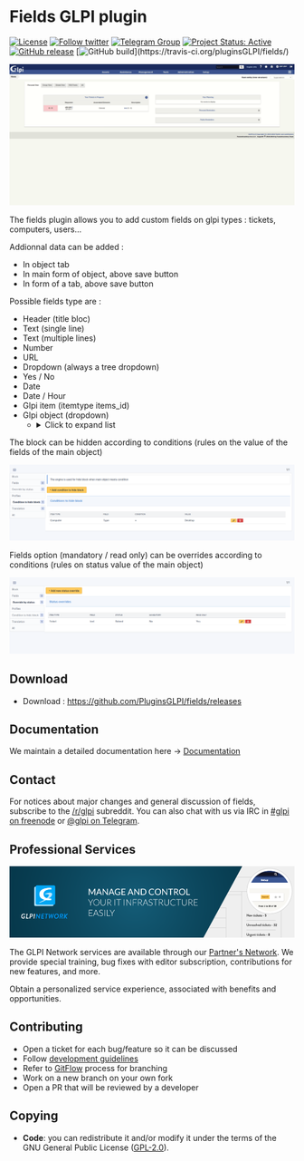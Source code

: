 # Fields GLPI plugin

[![License](https://img.shields.io/github/license/pluginsGLPI/fields.svg?&label=License)](https://github.com/pluginsGLPI/fields/blob/develop/LICENSE)
[![Follow twitter](https://img.shields.io/twitter/follow/Teclib.svg?style=social&label=Twitter&style=flat-square)](https://twitter.com/teclib)
[![Telegram Group](https://img.shields.io/badge/Telegram-Group-blue.svg)](https://t.me/glpien)
[![Project Status: Active](http://www.repostatus.org/badges/latest/active.svg)](http://www.repostatus.org/#active)
[![GitHub release](https://img.shields.io/github/release/pluginsGLPI/fields.svg)](https://github.com/pluginsGLPI/fields/releases)
[![GitHub build](https://travis-ci.org/pluginsGLPI/fields.svg?)](https://travis-ci.org/pluginsGLPI/fields/)

![Screenshot](./fields.gif)

The fields plugin allows you to add custom fields on glpi types : tickets, computers, users...

Addionnal data can be added :
 * In object tab
 * In main form of object, above save button
 * In form of a tab, above save button

Possible fields type are :
 * Header (title bloc)
 * Text (single line)
 * Text (multiple lines)
 * Number
 * URL
 * Dropdown (always a tree dropdown)
 * Yes / No
 * Date
 * Date / Hour
 * Glpi item (itemtype items_id)
 * Glpi object (dropdown)
    * <details>
        <summary>Click to expand list</summary>
            * Asset
                * Computers
                * Monitors
                * Network devices
                * Phones
                * Printers
                * Licenses
                * Certificates
                * Enclosures
                * PDUs
                * Lines
                * Racks
                * Clusters
                * Contracts
                * Appliances
                * Databases instances
                * Cables
            * Model
                * Computer models
                * Moniotr models
                * Network equipment models
                * Phone models
                * Enclosure models
                * PDU models
                * Rack models
            * Type
                * Computer types
                * Moniotr types
                * Network equipment types
                * Devices types
                * Phone types
                * Printer types
                * Database instance types
            * Component
                * Battery
                * Camera
                * Case
                * Control
                * Drive
                * Firmware
                * Generic
                * Graphic Card
                * HardDrive
                * Memory
                * Network Card
                * Pci
                * Power Supply
                * Processor
                * Sensor
                * Simcard
                * SoundCard
                * Motherboard
            * Administration
                * Users
                * Groups
            * Other
                * Operating systems
        </details>



The block can be hidden according to conditions (rules on the value of the fields of the main object)

![Screenshot](./pics/hide_block.png)

Fields option (mandatory / read only) can be overrides according to conditions (rules on status value of the main object)

![Screenshot](./pics/override_by_status.png)

## Download

* Download : https://github.com/PluginsGLPI/fields/releases

## Documentation

We maintain a detailed documentation here -> [Documentation](http://glpi-plugins.rtfd.io/en/latest/fields/index.html)



## Contact

For notices about major changes and general discussion of fields, subscribe to the [/r/glpi](https://www.reddit.com/r/glpi/) subreddit.
You can also chat with us via IRC in [#glpi on freenode](http://webchat.freenode.net/?channels=glpi) or [@glpi on Telegram](https://t.me/glpien).

## Professional Services

![GLPI Network](./glpi_network.png "GLPI network")

The GLPI Network services are available through our [Partner's Network](http://www.teclib-edition.com/en/partners/). We provide special training, bug fixes with editor subscription, contributions for new features, and more.

Obtain a personalized service experience, associated with benefits and opportunities.

## Contributing

* Open a ticket for each bug/feature so it can be discussed
* Follow [development guidelines](http://glpi-developer-documentation.readthedocs.io/en/latest/plugins/index.html)
* Refer to [GitFlow](http://git-flow.readthedocs.io/) process for branching
* Work on a new branch on your own fork
* Open a PR that will be reviewed by a developer

## Copying

* **Code**: you can redistribute it and/or modify
    it under the terms of the GNU General Public License ([GPL-2.0](https://www.gnu.org/licenses/gpl-2.0.en.html)).
